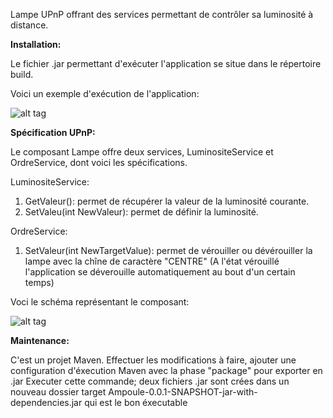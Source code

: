 Lampe UPnP offrant des services permettant de contrôler sa luminosité à distance.

<strong>Installation:</strong>

Le fichier .jar permettant d'exécuter l'application se situe dans le répertoire build.

Voici un exemple d'exécution de l'application:

![alt tag](https://github.com/components-upnp/upnp_Light/blob/master/CaptureAmpoule.PNG)

<strong>Spécification UPnP:</strong>

Le composant Lampe offre deux services, LuminositeService et OrdreService, dont voici les spécifications.

LuminositeService:

   1) GetValeur(): permet de récupérer la valeur de la luminosité courante.
   2) SetValeu(int NewValeur): permet de définir la luminosité.
   
OrdreService:

   1) SetValeur(int NewTargetValue): permet de vérouiller ou dévérouiller la lampe avec la chîne de caractère "CENTRE"
   (A l'état vérouillé l'application se déverouille automatiquement au bout d'un certain temps)

Voci le schéma représentant le composant:

![alt tag](https://github.com/components-upnp/upnp_Light/blob/master/Ampoule.png)

<strong>Maintenance:</strong> 

C'est un projet Maven. 
Effectuer les modifications à faire, ajouter une configuration d'éxecution Maven avec la phase "package" pour exporter en .jar Executer cette commande;
 deux fichiers .jar sont crées dans un nouveau dossier target Ampoule-0.0.1-SNAPSHOT-jar-with-dependencies.jar qui est le bon éxecutable
